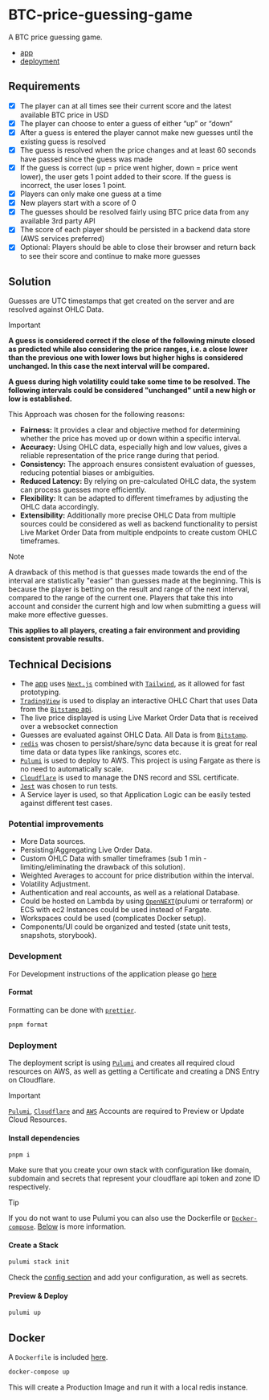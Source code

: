 # BTC-price-guessing-game

A BTC price guessing game.

- [app](/app)
- [deployment](index.ts)

## Requirements

- [x] The player can at all times see their current score and the latest available BTC price in USD
- [x] The player can choose to enter a guess of either “up” or “down“
- [x] After a guess is entered the player cannot make new guesses until the existing guess is resolved
- [x] The guess is resolved when the price changes and at least 60 seconds have passed since the guess was made
- [x] If the guess is correct (up = price went higher, down = price went lower), the user gets 1 point added to their score. If the guess is incorrect, the user loses 1 point.
- [x] Players can only make one guess at a time
- [x] New players start with a score of 0
- [x] The guesses should be resolved fairly using BTC price data from any available 3rd party API
- [x] The score of each player should be persisted in a backend data store (AWS services preferred)
- [x] Optional: Players should be able to close their browser and return back to see their score and continue to make more guesses

## Solution

Guesses are UTC timestamps that get created on the server and are resolved against OHLC Data.

> [!IMPORTANT]
> **A guess is considered correct if the close of the following minute closed as predicted while also considering the price ranges, i.e. a close lower than the previous one with lower lows but higher highs is considered unchanged. In this case the next interval will be compared.**
>
> **A guess during high volatility could take some time to be resolved. The following intervals could be considered "unchanged" until a new high or low is established.**

This Approach was chosen for the following reasons:

- **Fairness:** It provides a clear and objective method for determining whether the price has moved up or down within a specific interval.
- **Accuracy:** Using OHLC data, especially high and low values, gives a reliable representation of the price range during that period.
- **Consistency:** The approach ensures consistent evaluation of guesses, reducing potential biases or ambiguities.
- **Reduced Latency:** By relying on pre-calculated OHLC data, the system can process guesses more efficiently.
- **Flexibility:** It can be adapted to different timeframes by adjusting the OHLC data accordingly.
- **Extensibility:** Additionally more precise OHLC Data from multiple sources could be considered as well as backend functionality to persist Live Market Order Data from multiple endpoints to create custom OHLC timeframes.

> [!NOTE]
> A drawback of this method is that guesses made towards the end of the interval are statistically "easier" than guesses made at the beginning. 
> This is because the player is betting on the result and range of the next interval, compared to the range of the current one.
> Players that take this into account and consider the current high and low when submitting a guess will make more effective guesses.
>
> **This applies to all players, creating a fair environment and providing consistent provable results.**


## Technical Decisions

- The [app](/app) uses [`Next.js`](https://nextjs.org/) combined with [`Tailwind`](https://tailwindui.com/), as it allowed for fast prototyping.
- [`TradingView`](https://www.tradingview.com/widget/advanced-chart/) is used to display an interactive OHLC Chart that uses Data from the [`Bitstamp` api](https://www.bitstamp.net/api/).
- The live price displayed is using Live Market Order Data that is received over a websocket connection
- Guesses are evaluated against OHLC Data. All Data is from [`Bitstamp`](https://www.bitstamp.net/api/).
- [`redis`](https://redis.io/) was chosen to persist/share/sync data because it is great for real time data or data types like rankings, scores etc.
- [`Pulumi`](https://www.pulumi.com/docs/) is used to deploy to AWS. This project is using Fargate as there is no need to automatically scale. 
- [`Cloudflare`](https://www.cloudflare.com/) is used to manage the DNS record and SSL certificate.
- [`Jest`](https://jestjs.io/) was chosen to run tests. 
- A Service layer is used, so that Application Logic can be easily tested against different test cases.

### Potential improvements

- More Data sources.
- Persisting/Aggregating Live Order Data.
- Custom OHLC Data with smaller timeframes (sub 1 min - limiting/eliminating the drawback of this solution).
- Weighted Averages to account for price distribution within the interval.
- Volatility Adjustment.
- Authentication and real accounts, as well as a relational Database.
- Could be hosted on Lambda by using [`OpenNEXT`](https://open-next.js.org/)(pulumi or terraform) or ECS with ec2 Instances could be used instead of Fargate.
- Workspaces could be used (complicates Docker setup).
- Components/UI could be organized and tested (state unit tests, snapshots, storybook). 

### Development

For Development instructions of the application please go [here](/app/README.md)

#### Format

Formatting can be done with [`prettier`](https://prettier.io/).

```bash
pnpm format
```

### Deployment

The deployment script is using [`Pulumi`](https://www.pulumi.com/docs/) and creates all required cloud resources on AWS, as well as getting a Certificate and creating a DNS Entry on Cloudflare.

> [!IMPORTANT]
> [`Pulumi`](https://www.pulumi.com/docs/), [`Cloudflare`](https://www.cloudflare.com/) and [`AWS`](https://aws.amazon.com/) Accounts are required to Preview or Update Cloud Resources.


#### Install dependencies
```
pnpm i
```

Make sure that you create your own stack with configuration like domain, subdomain and secrets that represent your cloudflare api token and zone ID respectively.

> [!TIP]  
> If you do not want to use Pulumi you can also use the Dockerfile or [`Docker-compose`](https://docs.docker.com/compose/). [Below](#Docker) is more information.

#### Create a Stack


```bash
pulumi stack init
```

Check the [config section](https://www.pulumi.com/docs/concepts/config/) and add your configuration, as well as secrets. 

#### Preview & Deploy

```bash
pulumi up
```

## Docker

A `Dockerfile` is included [here](/app/Dockerfile).


```bash
docker-compose up
```

This will create a Production Image and run it with a local redis instance.
